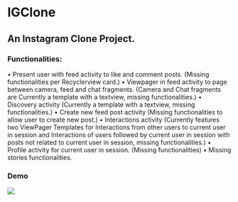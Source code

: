 # IGClone
## An Instagram Clone Project.
### Functionalities: <br/>
&bull; Present user with feed activity to like and comment posts. (Missing functionalities per Recyclerview card.)
&bull; Viewpager in feed activity to page between camera, feed and chat fragments. (Camera and Chat fragments are Currently a template with a textview, missing functionalities.)
&bull; Discovery activity (Currently a template with a textview, missing functionalities.)
&bull; Create new feed post activity (Missing functionalities to allow user to create new post.)
&bull; Interactions activity (Currently features two ViewPager Templates for Interactions from other users to current user in session and Interactions of users followed by current user in session with posts not related to current user in session, missing functionalities.)
&bull; Profile activity for current user in session. (Missing functionalities)
&bull; Missing stories functionalities.

### Demo
<img src="https://media.giphy.com/media/hTZW4OuFAelERKbktb/giphy.gif"/>
